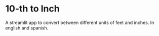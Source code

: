 # 10-th to Inch

A streamlit app to convert between different units of feet and inches.
In english and spanish.